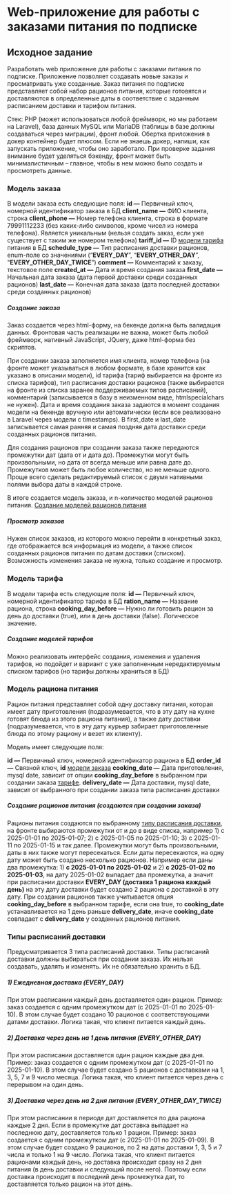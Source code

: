 # Web-приложение для работы с заказами питания по подписке

## Исходное задание

Разработать web приложение для работы с заказами питания по подписке. Приложение позволяет создавать новые заказы и просматривать уже созданные. Заказ питания по подписке представляет собой набор рационов питания, которые готовятся и доставляются в определенные даты в соответствие с заданным расписанием доставки и тарифом питания.

Стек: PHP (может использоваться любой фреймворк, но мы работаем на Laravel), база данных MySQL или MariaDB (таблицы в базе должны создаваться через миграции), фронт любой. Обертка приложения в докер контейнер будет плюсом. Если не знаешь докер, напиши, как запускать приложение, чтобы оно заработало.
При проверке задания внимание будет уделяться бэкенду, фронт может быть минималистичным – главное, чтобы в нем можно было создать и просмотреть данные.

### <a name="_модель_зак"></a>Модель заказа

В модели заказа есть следующие поля:
**id —** Первичный ключ, номерной идентификатор заказа в БД
**client\_name —** ФИО клиента, строка
**client\_phone —** Номер телефона клиента, строка в формате 79991112233 (без каких-либо символов, кроме чисел из номера телефона). Является уникальным (нельзя создать заказ, если уже существует с таким же номером телефона)
**tariff\_id —** ID [модели тарифа](#_модель_тар) питания в БД
**schedule\_type —** Тип расписания доставки рационов, enum-поле со значениями (“**EVERY\_DAY**”, “**EVERY\_OTHER\_DAY**”, “**EVERY\_OTHER\_DAY\_TWICE**”)
**comment —** Комментарий к заказу, текстовое поле
**created\_at —** Дата и время создания заказа
**first\_date —** Начальная дата заказа (дата первой доставки среди созданных рационов)
**last\_date —** Конечная дата заказа (дата последней доставки среди созданных рационов)

##### *Создание заказа*

Заказ создается через html-форму, на бекенде должна быть валидация данных. Фронтовая часть реализации не важна, может быть любой фреймворк, нативный JavaScript, JQuery, даже html-форма без скриптов.

При создании заказа заполняется имя клиента, номер телефона (на фронте может указываться в любом формате, в базе хранится как указано в описании модели), id тарифа (тариф выбирается на фронте из списка тарифов), тип расписания доставки рационов (также выбирается на фронте из списка заранее поддерживаемых типов расписаний), комментарий (записывается в базу в неизменном виде, htmlspecialchars не нужен). Дата и время создания заказа задаются в момент создания модели на бекенде вручную или автоматически (если все реализовано в Laravel через модели с timestamps). В first\_date и last\_date записывается самая ранняя и самая поздняя дата доставки среди созданных рационов питания.

Для создания рационов при создании заказа также передаются промежутки дат (дата от и дата до). Промежутки могут быть произвольными, но дата от всегда меньше или равна дате до. Промежутков может быть любое количество, но не меньше одного. Проще всего сделать редактируемый список с двумя нативными полями выбора даты в каждой строке.

В итоге создается модель заказа, и n-количество моделей рационов питания. [Создание моделей рационов питания](#_создается_)

##### *Просмотр заказов*

Нужен список заказов, из которого можно перейти в конкретный заказ, где отображается вся информация из модели, а также список созданных рационов питания по датам доставки (списком). Возможность изменения заказа не нужна, только создание и просмотр.

### <a name="_модель_тар"></a>Модель тарифа

В модели тарифа есть следующие поля:
**id —** Первичный ключ, номерной идентификатор тарифа в БД
**ration\_name —** Название рациона, строка
**cooking\_day\_before —** Нужно ли готовить рацион за день до доставки (true), или в день доставки (false). Логическое значение.

##### *Создание моделей тарифов*

Можно реализовать интерфейс создания, изменения и удаления тарифов, но подойдет и вариант с уже заполненным нередактируемым списком тарифов (но тарифы должны храниться в БД)

### <a name="_модель_рац"></a>Модель рациона питания

Рацион питания представляет собой одну доставку питания, которая имеет дату приготовления (подразумевается, что в эту дату на кухне готовят блюда из этого рациона питания), а также дату доставки (подразумевается, что в эту дату курьер забирает приготовленные блюда по этому рациону и везет их клиенту).

Модель имеет следующие поля:

**id —** Первичный ключ, номерной идентификатор рациона в БД
**order\_id —** Связной ключ, **id** [модели заказа](#_модель_зак)
**cooking\_date —** Дата приготовления, mysql date, зависит от опции **cooking\_day\_before** в выбранном при создании заказа [тарифе](#_модель_тар).
**delivery\_date —** Дата доставки, mysql date, зависит от выбранного при создании заказа типа расписания доставки

##### <a name="_создается_"></a>*Создание рационов питания (создаются при создании заказа)*

Рационы питания создаются по выбранному [типу расписания доставки](#_типы_распи), на фронте выбираются промежутки от и до в виде списка, например 1) с 2025-01-01 по 2025-01-07; 2) с 2025-01-05 по 2025-01-10; 3) с 2025-01-11 по 2025-01-15 и так далее. Промежутки могут быть произвольными, даты в них также могут пересекаться. Если даты пересекаются, на одну дату может быть создано несколько рационов. Например если даны два промежутка: 1) **с 2025-01-01 по 2025-01-02** и 2) **с 2025-01-02 по 2025-01-03**, на дату 2025-01-02 выпадает два промежутка, а значит при расписании доставки **EVERY\_DAY (доставка 1 рациона каждый день)** на эту дату доставки будет создано 2 рациона с доставкой в эту дату. При создании рационов также учитывается опция **cooking\_day\_before** в выбранном тарифе, если она true, то **cooking\_date** устанавливается на 1 день раньше **delivery\_date**, иначе **cooking\_date** совпадает с **delivery\_date** у созданных рационов питания.

### <a name="_типы_распи"></a>Типы расписаний доставки

Предусматривается 3 типа расписаний доставки. Типы расписаний доставки должны выбираться при создании заказа. Их нельзя создавать, удалять и изменять. Их не обязательно хранить в БД.

##### *1) Ежедневная доставка (EVERY\_DAY)*

При этом расписании каждый день доставляется один рацион. Пример: заказ создается с одним промежутком дат (с 2025-01-01 по 2025-01-10). В этом случае будет создано 10 рационов с соответствующими датами доставки. Логика такая, что клиент питается каждый день.

##### *2) Доставка через день на 1 день питания (EVERY\_OTHER\_DAY)*

При этом расписании доставляется один рацион каждые два дня. Пример: заказ создается с одним промежутком дат (с 2025-01-01 по 2025-01-10). В этом случае будет создано 5 рационов с доставками на 1, 3, 5, 7 и 9 число месяца. Логика такая, что клиент питается через день с перерывом на один день.

##### *3) Доставка через день на 2 дня питания (EVERY\_OTHER\_DAY\_TWICE)*

При этом расписании в периоде дат доставляется по два рациона каждые 2 дня. Если в промежутке дат доставка выпадает на последнюю дату, доставляется только 1 рацион. Пример: заказ создается с одним промежутком дат (с 2025-01-01 по 2025-01-09). В этом случае будет создано 9 рационов, по 2 на даты доставки 1, 3, 5 и 7 числа и только 1 на 9 число. Логика такая, что клиент питается рационами каждый день, но доставка происходит сразу на 2 дня питания (в день доставки и следующий после него). Поэтому если доставка происходит в последний день промежутка дат, то доставляется только рацион на этот день.
